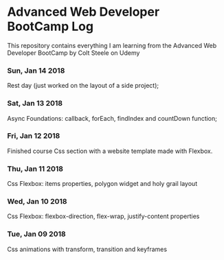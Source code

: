 # Advanced Web Developer BootCamp Log
This repository contains everything I am learning from the Advanced Web Developer BootCamp by Colt Steele on Udemy
### Sun, Jan 14 2018
Rest day (just worked on the layout of a side project);
### Sat, Jan 13 2018
Async Foundations: callback, forEach, findIndex and countDown function;
### Fri, Jan 12 2018
Finished course Css section with a website template made with Flexbox.
### Thu, Jan 11 2018
Css Flexbox: items properties, polygon widget and holy grail layout
### Wed, Jan 10 2018
Css Flexbox: flexbox-direction, flex-wrap, justify-content properties
### Tue, Jan 09 2018
Css animations with transform, transition and keyframes
